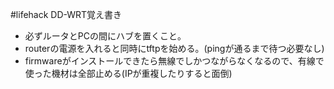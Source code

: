 #lifehack
DD-WRT覚え書き
* 必ずルータとPCの間にハブを置くこと。
* routerの電源を入れると同時にtftpを始める。(pingが通るまで待つ必要なし)
* firmwareがインストールできたら無線でしかつながらなくなるので、有線で使った機材は全部止める(IPが重複したりすると面倒)
